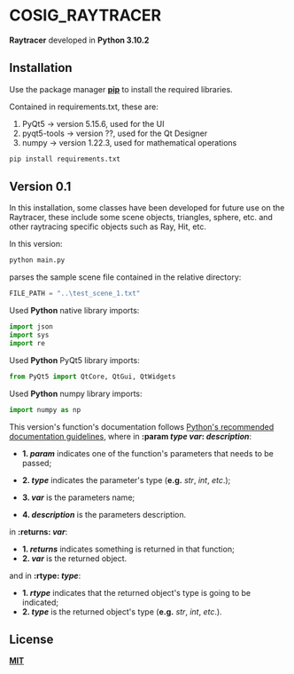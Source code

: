 # **COSIG_RAYTRACER**
**Raytracer** developed in **Python 3.10.2**

## **Installation**

Use the package manager **[pip](https://pip.pypa.io/en/stable/)** to install the required libraries.

Contained in requirements.txt, these are:
1. PyQt5 -> version 5.15.6, used for the UI
2. pyqt5-tools -> version ??, used for the Qt Designer
3. numpy -> version 1.22.3, used for mathematical operations

```bash
pip install requirements.txt
```

## **Version 0.1**
In this installation, some classes have been developed for future use on the Raytracer, these include some scene objects, triangles, sphere, etc. and other raytracing specific objects such as Ray, Hit, etc. 

In this version:
```bash
python main.py
```
parses the sample scene file contained in the relative directory:
``` Python
FILE_PATH = "..\test_scene_1.txt"
```

Used **Python** native library imports:
```Python
import json
import sys
import re
```
Used **Python** PyQt5 library imports:
```Python
from PyQt5 import QtCore, QtGui, QtWidgets
```

Used **Python** numpy library imports:
```Python
import numpy as np
```

This version's function's documentation follows [Python's recommended documentation guidelines](https://realpython.com/documenting-python-code/), where in **:param *type* *var*: *description***:

* **1. *param*** indicates one of the function's parameters that needs to be passed;

* **2. *type*** indicates the parameter's type (**e.g.** *str*, *int*, *etc*.);

* **3. *var*** is the parameters name;

* **4. *description*** is the parameters description.

in **:returns: *var***:

* **1. *returns*** indicates something is returned in that function;
* **2. *var*** is the returned object.

and in **:rtype: *type***:

* **1. *rtype*** indicates that the returned object's type is going to be indicated;
* **2. *type*** is the returned object's type (**e.g.** *str*, *int*, *etc*.).

## License
**[MIT](https://choosealicense.com/licenses/mit/)**

